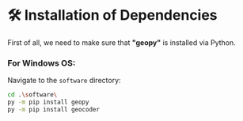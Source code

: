 # 🛠 Installation of Dependencies

First of all, we need to make sure that **"geopy"** is installed via Python.

### For Windows OS:

Navigate to the `software` directory:

```bash
cd .\software\
py -m pip install geopy
py -m pip install geocoder

